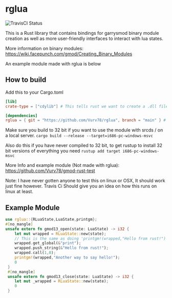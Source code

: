 # rglua
![TravisCI Status](https://www.travis-ci.com/Vurv78/rglua.svg?branch=main)

This is a Rust library that contains bindings for garrysmod binary module creation as well as more user-friendly interfaces to interact with lua states.

More information on binary modules: https://wiki.facepunch.com/gmod/Creating_Binary_Modules

An example module made with rglua is below

## How to build

Add this to your Cargo.toml
```toml
[lib]
crate-type = ["cdylib"] # This tells rust we want to create a .dll file that links to C code.

[dependencies]
rglua = { git = "https://github.com/Vurv78/rglua", branch = "main" } # This gives you all of the good stuff w/ bindings
```

Make sure you build to 32 bit if you want to use the module with srcds / on a local server.
``cargo build --release --target=i686-pc-windows-msvc``

Also do this if you have never compiled to 32 bit, to get rustup to install 32 bit versions of everything you need
``rustup add target i686-pc-windows-msvc``

More Info and example module (Not made with rglua): https://github.com/Vurv78/gmod-rust-test

Note:
I have never gotten anyone to test this on linux or OSX, It should work just fine however. Travis Ci Should give you an idea on how this runs on linux at least.

## Example Module
```rust
use rglua::{RLuaState,LuaState,printgm};
#[no_mangle]
unsafe extern fn gmod13_open(state: LuaState) -> i32 {
    let mut wrapped = RLuaState::new(state);
    // This is the same as doing 'printgm!(wrapped,"Hello from rust!")'
    wrapped.get_global(&"print");
    wrapped.push_string(&"Hello from rust!");
    wrapped.call(1,0);
    printgm!(wrapped,"Another way to say hello!");
    0
 }
 #[no_mangle]
 unsafe extern fn gmod13_close(state: LuaState) -> i32 {
    let mut _wrapped = RLuaState::new(state);
    0
 }
```
